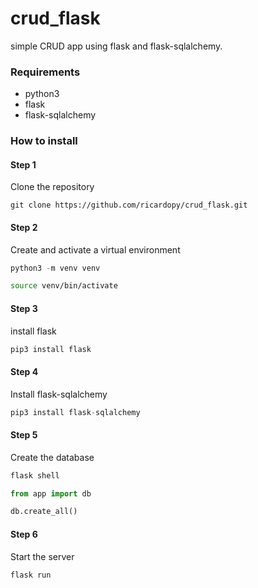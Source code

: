 # crud_flask

simple CRUD app using flask and flask-sqlalchemy.

### Requirements

* python3
* flask
* flask-sqlalchemy

### How to install

#### Step 1

Clone the repository

```
git clone https://github.com/ricardopy/crud_flask.git
```

#### Step 2

Create and activate a virtual environment

```python
python3 -m venv venv
```

```bash
source venv/bin/activate
```

#### Step 3

install flask

```python
pip3 install flask
```

#### Step 4

Install flask-sqlalchemy

```python
pip3 install flask-sqlalchemy
```

#### Step 5

Create the database

```python
flask shell
```

```python
from app import db
```

```python
db.create_all()
```

#### Step 6

Start the server

```python
flask run
```